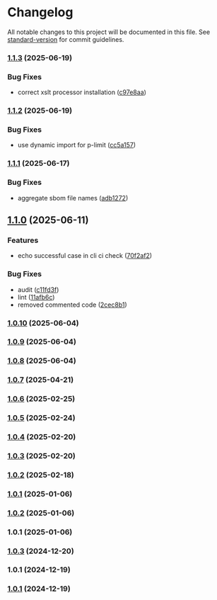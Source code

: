 # Changelog

All notable changes to this project will be documented in this file. See [standard-version](https://github.com/conventional-changelog/standard-version) for commit guidelines.

### [1.1.3](https://github.com/mojaloop/ml-depcheck-utility/compare/v1.1.2...v1.1.3) (2025-06-19)


### Bug Fixes

* correct xslt processor installation ([c97e8aa](https://github.com/mojaloop/ml-depcheck-utility/commit/c97e8aa146396ba93a447df88b0915de6687beb4))

### [1.1.2](https://github.com/mojaloop/ml-depcheck-utility/compare/v1.1.1...v1.1.2) (2025-06-19)


### Bug Fixes

* use dynamic import for p-limit ([cc5a157](https://github.com/mojaloop/ml-depcheck-utility/commit/cc5a1575dd620a432983b750330cdc48de1b3038))

### [1.1.1](https://github.com/mojaloop/ml-depcheck-utility/compare/v1.1.0...v1.1.1) (2025-06-17)


### Bug Fixes

* aggregate sbom file names ([adb1272](https://github.com/mojaloop/ml-depcheck-utility/commit/adb12721fceb3959440cd83e5a997ac1adab5a63))

## [1.1.0](https://github.com/mojaloop/ml-depcheck-utility/compare/v1.0.10...v1.1.0) (2025-06-11)


### Features

* echo successful case in cli ci check ([70f2af2](https://github.com/mojaloop/ml-depcheck-utility/commit/70f2af29520349d0d443dd5887288712ed3eafb8))


### Bug Fixes

* audit ([c11fd3f](https://github.com/mojaloop/ml-depcheck-utility/commit/c11fd3fecce8c166e462917f4e867022f60b3508))
* lint ([11afb6c](https://github.com/mojaloop/ml-depcheck-utility/commit/11afb6c71304613dc00917a70c3f3865e2e0495b))
* removed commented code ([2cec8b1](https://github.com/mojaloop/ml-depcheck-utility/commit/2cec8b1e65e51dc2ac34edaa7a8f54f2a53c6e8a))

### [1.0.10](https://github.com/mojaloop/ml-depcheck-utility/compare/v1.0.9...v1.0.10) (2025-06-04)

### [1.0.9](https://github.com/mojaloop/ml-depcheck-utility/compare/v1.0.8...v1.0.9) (2025-06-04)

### [1.0.8](https://github.com/mojaloop/ml-depcheck-utility/compare/v1.0.7...v1.0.8) (2025-06-04)

### [1.0.7](https://github.com/mojaloop/ml-depcheck-utility/compare/v1.0.6...v1.0.7) (2025-04-21)

### [1.0.6](https://github.com/mojaloop/ml-depcheck-utility/compare/v1.0.5...v1.0.6) (2025-02-25)

### [1.0.5](https://github.com/mojaloop/ml-depcheck-utility/compare/v1.0.4...v1.0.5) (2025-02-24)

### [1.0.4](https://github.com/mojaloop/ml-depcheck-utility/compare/v1.0.3...v1.0.4) (2025-02-20)

### [1.0.3](https://github.com/mojaloop/ml-depcheck-utility/compare/v1.0.2...v1.0.3) (2025-02-20)

### [1.0.2](https://github.com/mojaloop/ml-depcheck-utility/compare/v1.0.1...v1.0.2) (2025-02-18)

### [1.0.1](https://github.com/mojaloop/ml-depcheck-utility/compare/v1.0.2...v1.0.1) (2025-01-06)

### [1.0.2](https://github.com/mojaloop/ml-depcheck-utility/compare/v1.0.1...v1.0.2) (2025-01-06)

### 1.0.1 (2025-01-06)

### [1.0.3](https://github.com/mojaloop/ml-depcheck-utility/compare/v1.0.1...v1.0.3) (2024-12-20)

### 1.0.1 (2024-12-19)

### [1.0.1](https://github.com/mojaloop/ml-depcheck-utility/compare/v1.0.0...v1.0.1) (2024-12-19)
